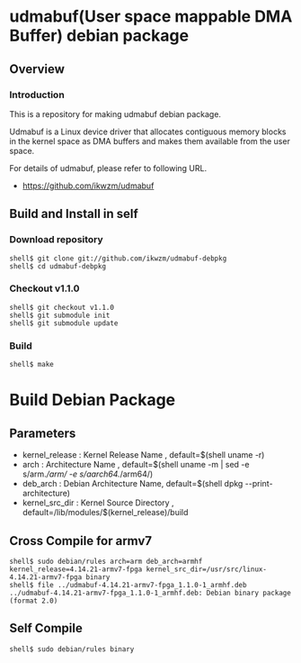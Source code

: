 udmabuf(User space mappable DMA Buffer) debian package
======================================================

Overview
------------------------------------------------------------------------------------

### Introduction

This is a repository for making udmabuf debian package.

Udmabuf is a Linux device driver that allocates contiguous memory blocks in the kernel space as DMA buffers and makes them available from the user space.

For details of udmabuf, please refer to following URL.

  * https://github.com/ikwzm/udmabuf

Build and Install in self
------------------------------------------------------------------------------------

### Download repository

```console
shell$ git clone git://github.com/ikwzm/udmabuf-debpkg
shell$ cd udmabuf-debpkg
```

### Checkout v1.1.0

```console
shell$ git checkout v1.1.0
shell$ git submodule init
shell$ git submodule update
```

### Build

```console
shell$ make

```


# Build Debian Package

## Parameters

  * kernel_release : Kernel Release Name     , default=$(shell uname -r)
  * arch           : Architecture Name       , default=$(shell uname -m | sed -e s/arm.*/arm/ -e s/aarch64.*/arm64/)
  * deb_arch       : Debian Architecture Name, default=$(shell dpkg --print-architecture)
  * kernel_src_dir : Kernel Source Directory , default=/lib/modules/$(kernel_release)/build

## Cross Compile for armv7

```console
shell$ sudo debian/rules arch=arm deb_arch=armhf kernel_release=4.14.21-armv7-fpga kernel_src_dir=/usr/src/linux-4.14.21-armv7-fpga binary
shell$ file ../udmabuf-4.14.21-armv7-fpga_1.1.0-1_armhf.deb
../udmabuf-4.14.21-armv7-fpga_1.1.0-1_armhf.deb: Debian binary package (format 2.0)
```

## Self Compile

```console
shell$ sudo debian/rules binary
```

